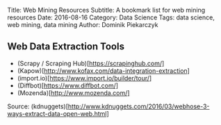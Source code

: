 Title: Web Mining Resources
Subtitle: A bookmark list for web mining resources
Date: 2016-08-16
Category: Data Science
Tags: data science, web mining, data mining
Author: Dominik Piekarczyk

## Web Data Extraction Tools

* (Scrapy / Scraping Hub)[https://scrapinghub.com/]
* (Kapow)[http://www.kofax.com/data-integration-extraction]
* (import.io)[https://www.import.io/builder/tour/]
* (Diffbot)[https://www.diffbot.com/]
* (Mozenda)[http://www.mozenda.com/]

Source: (kdnuggets)[http://www.kdnuggets.com/2016/03/webhose-3-ways-extract-data-open-web.html]





